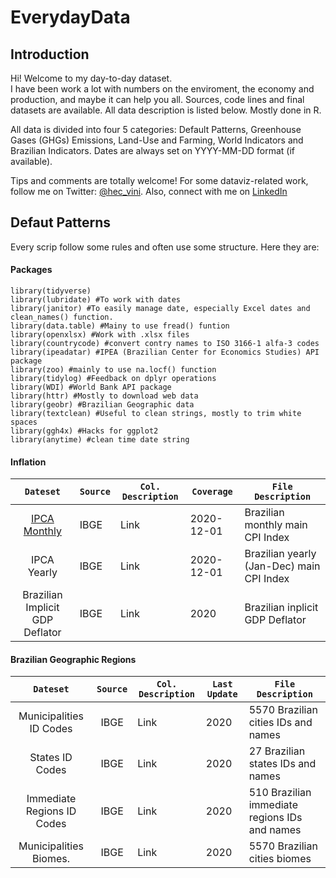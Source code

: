 # EverydayData

## Introduction 
Hi! Welcome to my day-to-day dataset. <br/> I have been work a lot with numbers on the enviroment, the economy and production, and maybe it can help you all.
Sources, code lines and final datasets are available. All data description is listed below. Mostly done in R. <br/>

All data is divided into four 5 categories: Default Patterns, Greenhouse Gases (GHGs) Emissions, Land-Use and Farming, World Indicators and Brazilian Indicators. 
Dates are always set on YYYY-MM-DD format (if available).

Tips and comments are totally welcome!
For some dataviz-related work, follow me on Twitter: [@hec_vini](https://twitter.com/hec_vini). Also, connect with me on [LinkedIn](https://www.linkedin.com/in/viniciushpires/)

## Defaut Patterns 
Every scrip follow some rules and often use some structure. Here they are:

#### Packages 
```
library(tidyverse) 
library(lubridate) #To work with dates
library(janitor) #To easily manage date, especially Excel dates and clean_names() function. 
library(data.table) #Mainy to use fread() funtion
library(openxlsx) #Work with .xlsx files
library(countrycode) #convert contry names to ISO 3166-1 alfa-3 codes
library(ipeadatar) #IPEA (Brazilian Center for Economics Studies) API package
library(zoo) #mainly to use na.locf() function
library(tidylog) #Feedback on dplyr operations
library(WDI) #World Bank API package
library(httr) #Mostly to download web data
library(geobr) #Brazilian Geographic data
library(textclean) #Useful to clean strings, mostly to trim white spaces
library(ggh4x) #Hacks for ggplot2
library(anytime) #clean time date string
```

#### Inflation
| `Dateset`                       | `Source` | `Col. Description` | `Coverage`    | `File Description`                      |                  
| :-----------------------------: | :------- | ------------------ | ------------- |---------------------------------------- |
| [IPCA Monthly](../blob/master/LICENSE)                    | IBGE     | Link               | 2020-12-01    |Brazilian monthly main CPI Index         |
| IPCA Yearly                     | IBGE     | Link               | 2020-12-01    |Brazilian yearly (Jan-Dec) main CPI Index|
| Brazilian Implicit GDP Deflator | IBGE     | Link               | 2020          |Brazilian inplicit GDP Deflator          |

#### Brazilian Geographic Regions
| `Dateset`                  | `Source`   | `Col. Description`   | `Last Update`   | `File Description`                         |          
| :------------------------: | :--------: | -------------------- | --------------- |--------------------------------------------- |
| Municipalities ID Codes    | IBGE       | Link                 | 2020            |5570 Brazilian cities IDs and names           |
| States ID Codes            | IBGE       | Link                 | 2020            |27 Brazilian states IDs and names             |
| Immediate Regions ID Codes | IBGE       | Link                 | 2020            |510 Brazilian immediate regions IDs and names |
| Municipalities Biomes.     | IBGE       | Link                 | 2020            |5570 Brazilian cities biomes                  |


